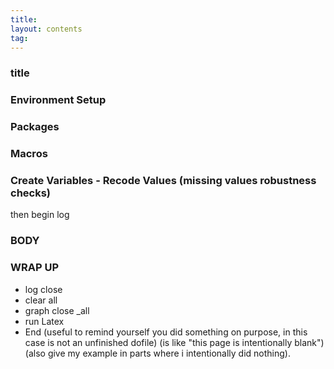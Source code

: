 ```yaml
---
title:
layout: contents
tag:
---
```



### title
### Environment Setup
### Packages
### Macros
### Create Variables - Recode Values (missing values robustness checks)
then begin log


### BODY

### WRAP UP
- log close
- clear all
- graph close _all
- run Latex
- End (useful to remind yourself you did something on purpose, in this case is not an unfinished dofile) (is like "this page is intentionally blank") (also give my example in parts where i intentionally did nothing).
